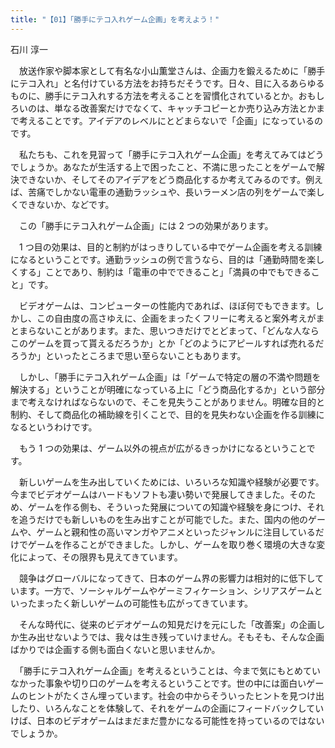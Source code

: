 ```yaml
---
title: "【01】「勝手にテコ入れゲーム企画」を考えよう！"
---
```



石川 淳一


　放送作家や脚本家として有名な小山薫堂さんは、企画力を鍛えるために「勝手にテコ入れ」と名付けている方法をお持ちだそうです。日々、目に入るあらゆるものに、勝手にテコ入れする方法を考えることを習慣化されているとか。おもしろいのは、単なる改善案だけでなくて、キャッチコピーとか売り込み方法とかまで考えることです。アイデアのレベルにとどまらないで「企画」になっているのです。

　私たちも、これを見習って「勝手にテコ入れゲーム企画」を考えてみてはどうでしょうか。あなたが生活する上で困ったこと、不満に思ったことをゲームで解決できないか、そしてそのアイデアをどう商品化するか考えてみるのです。例えば、苦痛でしかない電車の通勤ラッシュや、長いラーメン店の列をゲームで楽しくできないか、などです。

　この「勝手にテコ入れゲーム企画」には 2 つの効果があります。

　1 つ目の効果は、目的と制約がはっきりしている中でゲーム企画を考える訓練になるということです。通勤ラッシュの例で言うなら、目的は「通勤時間を楽しくする」ことであり、制約は「電車の中でできること」「満員の中でもできること」です。

　ビデオゲームは、コンピューターの性能内であれば、ほぼ何でもできます。しかし、この自由度の高さゆえに、企画をまったくフリーに考えると案外考えがまとまらないことがあります。また、思いつきだけでとどまって、「どんな人ならこのゲームを買って貰えるだろうか」とか「どのようにアピールすれば売れるだろうか」といったところまで思い至らないこともあります。

　しかし、「勝手にテコ入れゲーム企画」は「ゲームで特定の層の不満や問題を解決する」ということが明確になっている上に「どう商品化するか」という部分まで考えなければならないので、そこを見失うことがありません。明確な目的と制約、そして商品化の補助線を引くことで、目的を見失わない企画を作る訓練になるというわけです。

　もう 1 つの効果は、ゲーム以外の視点が広がるきっかけになるということです。

　新しいゲームを生み出していくためには、いろいろな知識や経験が必要です。今までビデオゲームはハードもソフトも凄い勢いで発展してきました。そのため、ゲームを作る側も、そういった発展についての知識や経験を身につけ、それを追うだけでも新しいものを生み出すことが可能でした。また、国内の他のゲームや、ゲームと親和性の高いマンガやアニメといったジャンルに注目しているだけでゲームを作ることができました。しかし、ゲームを取り巻く環境の大きな変化によって、その限界も見えてきています。

　競争はグローバルになってきて、日本のゲーム界の影響力は相対的に低下しています。一方で、ソーシャルゲームやゲーミフィケーション、シリアスゲームといったまったく新しいゲームの可能性も広がってきています。

　そんな時代に、従来のビデオゲームの知見だけを元にした「改善案」の企画しか生み出せないようでは、我々は生き残っていけません。そもそも、そんな企画ばかりでは企画する側も面白くないと思いませんか。

　「勝手にテコ入れゲーム企画」を考えるということは、今まで気にもとめていなかった事象や切り口のゲームを考えるということです。世の中には面白いゲームのヒントがたくさん埋っています。社会の中からそういったヒントを見つけ出したり、いろんなことを体験して、それをゲームの企画にフィードバックしていけば、日本のビデオゲームはまだまだ豊かになる可能性を持っているのではないでしょうか。
